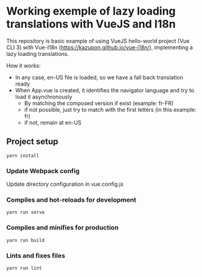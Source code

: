# Working exemple of lazy loading translations with VueJS and I18n

This repository is basic example of using VueJS hello-world project (Vue CLI 3) with Vue-I18n (https://kazupon.github.io/vue-i18n/), implementing a lazy loading translations.

How it works:
- In any case, en-US file is loaded, so we have a fall back translation ready
- When App.vue is created, it identifies the navigator language and try to load it asynchronously
  - By matching the composed version if exist (example: fr-FR)
  - if not possible, just try to match with the first letters (in this example: fr)
  - if not, remain at en-US

## Project setup
```
yarn install
```

### Update Webpack config
Update directory configuration in vue.config.js

### Compiles and hot-reloads for development
```
yarn run serve
```

### Compiles and minifies for production
```
yarn run build
```

### Lints and fixes files
```
yarn run lint
```

